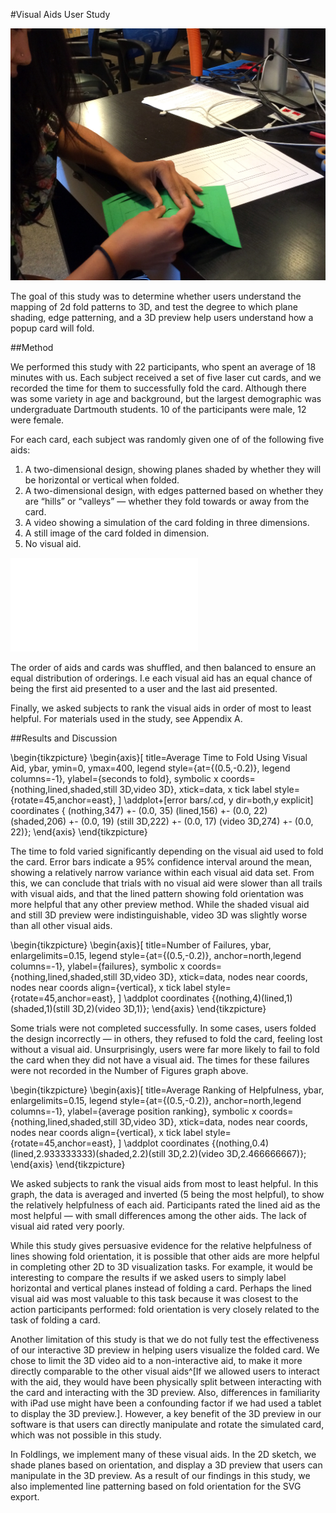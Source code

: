 #Visual Aids User Study

![A Participant folding a card in our study on 2D to 3D visual aids for popup cards.](figures/51_User_Study_Visual_Aids/kikofoldling.jpg)

The goal of this study was to determine whether users understand the mapping of 2d fold patterns to 3D, and test the degree to which plane shading, edge patterning, and a 3D preview help users understand how a popup card will fold.

##Method

We performed this study with 22 participants, who spent an average of 18 minutes with us.  Each subject received a set of five laser cut cards, and we recorded the time for them to successfully fold the card.  Although there was some variety in age and background, but the largest demographic was undergraduate Dartmouth students.  10 of the participants were male, 12 were female.  

 For each card, each subject was randomly given one of of the following five aids:

1) A two-dimensional design, showing planes shaded by whether they will be horizontal or vertical when folded.
2) A two-dimensional design, with edges patterned based on whether they are “hills” or “valleys” — whether they fold towards or away from the card.
3) A video showing a simulation of the card folding in three dimensions.
4) A still image of the card folded in dimension.
5) No visual aid.

![The four visual aids.  Left to right: planes shaded by orientation, edges patterned based on orientation, video simulation, still image.](figures/51_User_Study_Visual_Aids/visualAids.pdf)

The order of aids and cards was shuffled, and then balanced to ensure an equal distribution of orderings.  I.e each visual aid has an equal chance of being the first aid presented to a user and the last aid presented. 

Finally, we asked subjects to rank the visual aids in order of most to least helpful.  For materials used in the study, see Appendix A.

##Results and Discussion

\begin{tikzpicture}
\begin{axis}[
  title=Average Time to Fold Using Visual Aid,
    ybar,
    ymin=0, ymax=400,
    legend style={at={(0.5,-0.2)},
     legend columns=-1},
    ylabel={seconds to fold},
    symbolic x coords={nothing,lined,shaded,still 3D,video 3D},
    xtick=data,
    x tick label style={rotate=45,anchor=east},
]
\addplot+[error bars/.cd,
y dir=both,y explicit]
coordinates {
    (nothing,347) +- (0.0, 35)
    (lined,156) +- (0.0, 22)
    (shaded,206) +- (0.0, 19)
    (still 3D,222) +- (0.0, 17)
    (video 3D,274) +- (0.0, 22)};
\end{axis}
\end{tikzpicture}

The time to fold varied significantly depending on the visual aid used to fold the card.  Error bars indicate a 95% confidence interval around the mean, showing a relatively narrow variance within each visual aid data set.  From this, we can conclude that trials with no visual aid were slower than all trails with visual aids, and that the lined pattern showing fold orientation was more helpful that any other preview method.  While the shaded visual aid  and still 3D preview were indistinguishable, video 3D was slightly worse than all other visual aids.

\begin{tikzpicture}
  \begin{axis}[
    title=Number of Failures,
    ybar,
    enlargelimits=0.15,
    legend style={at={(0.5,-0.2)},
      anchor=north,legend columns=-1},
    ylabel={failures},
    symbolic x coords={nothing,lined,shaded,still 3D,video 3D},
    xtick=data,
    nodes near coords, 
	nodes near coords align={vertical},
    x tick label style={rotate=45,anchor=east},
    ]
    \addplot coordinates {(nothing,4)(lined,1)(shaded,1)(still 3D,2)(video 3D,1)};
  \end{axis}
\end{tikzpicture}

Some trials were not completed successfully.  In some cases, users folded the design incorrectly — in others, they refused to fold the card, feeling lost without a visual aid.  Unsurprisingly, users were far more likely to fail to fold the card when they did not have a visual aid.  The times for these failures were not recorded in the Number of Figures graph above.

\begin{tikzpicture}
  \begin{axis}[
    title=Average Ranking of Helpfulness,
    ybar,
    enlargelimits=0.15,
    legend style={at={(0.5,-0.2)},
      anchor=north,legend columns=-1},
    ylabel={average position ranking},
    symbolic x coords={nothing,lined,shaded,still 3D,video 3D},
    xtick=data,
    nodes near coords, 
	nodes near coords align={vertical},
    x tick label style={rotate=45,anchor=east},
    ]
    \addplot coordinates {(nothing,0.4)(lined,2.933333333)(shaded,2.2)(still 3D,2.2)(video 3D,2.466666667)};
  \end{axis}
\end{tikzpicture}

We asked subjects to rank the visual aids from most to least helpful.  In this graph, the data is averaged and inverted (5 being the most helpful), to show the relatively helpfulness of each aid.  Participants rated the lined aid as the most helpful — with small differences among the other aids.  The lack of visual aid rated very poorly.

 While this study gives persuasive evidence for the relative helpfulness of lines showing fold orientation, it is possible that other aids are more helpful in completing other 2D to 3D visualization tasks.  For example, it would be interesting to compare the results if we asked users to simply label horizontal and vertical planes instead of folding a card.  Perhaps the lined visual aid was most valuable to this task because it was closest to the action participants performed: fold orientation is very closely related to the task of folding a card.  
 
  Another limitation of this study is that we do not fully test the effectiveness of our interactive 3D preview in helping users visualize the folded card.  We chose to limit the 3D video aid to a non-interactive aid, to make it more directly comparable to the other visual aids^[If we allowed users to interact with the aid, they would have been physically split between interacting with the card and interacting with the 3D preview.  Also, differences in familiarity with iPad  use might have been a confounding factor if we had used a tablet to display the 3D preview.].  However, a key benefit of the 3D preview in our software is that users can directly manipulate and rotate the simulated card, which was not possible in this study. 
 
 In Foldlings, we implement many of these visual aids.  In the 2D sketch, we shade planes based on orientation, and display a 3D preview that users can manipulate in the 3D preview.  As a result of our findings in this study, we also implemented line patterning based on fold orientation for the SVG export. 




